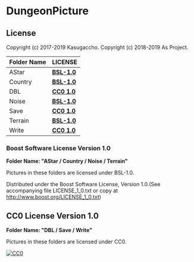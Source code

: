 # DungeonPicture

## License

Copyright (c) 2017-2019 Kasugaccho.
Copyright (c) 2018-2019 As Project.

|Folder Name|LICENSE|
|:---|:---|
|AStar|[**BSL-1.0**](https://github.com/Kasugaccho/DungeonPicture/blob/master/Picture/AStar/LICENSE)|
|Country|[**BSL-1.0**](https://github.com/Kasugaccho/DungeonPicture/blob/master/Picture/Country/LICENSE)|
|DBL|[**CC0 1.0**](https://github.com/Kasugaccho/DungeonPicture/blob/master/Picture/DBL/LICENSE)|
|Noise|[**BSL-1.0**](https://github.com/Kasugaccho/DungeonPicture/blob/master/Picture/Noise/LICENSE)|
|Save|[**CC0 1.0**](https://github.com/Kasugaccho/DungeonPicture/blob/master/Picture/Save/LICENSE)|
|Terrain|[**BSL-1.0**](https://github.com/Kasugaccho/DungeonPicture/blob/master/Picture/Terrain/LICENSE)|
|Write|[**CC0 1.0**](https://github.com/Kasugaccho/DungeonPicture/blob/master/Picture/Write/LICENSE)|

### Boost Software License Version 1.0


**Folder Name: "AStar / Country / Noise / Terrain"**

Pictures in these folders are licensed under BSL-1.0.

Distributed under the Boost Software License, Version 1.0.(See accompanying file LICENSE_1_0.txt or copy at http://www.boost.org/LICENSE_1_0.txt)

## CC0 License Version 1.0

**Folder Name: "DBL / Save / Write"**

Pictures in these folders are licensed under CC0.

[![CC0](https://mirrors.creativecommons.org/presskit/buttons/88x31/svg/cc-zero.svg "CC0")](http://creativecommons.org/publicdomain/zero/1.0/deed.ja)
